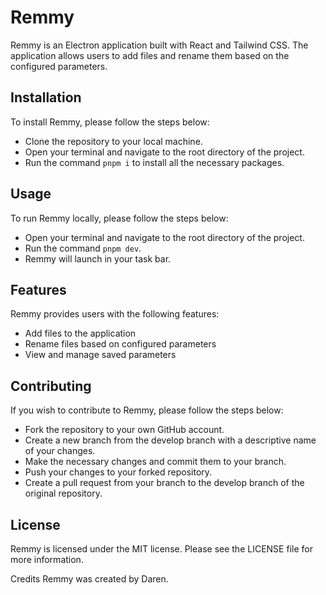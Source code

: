# Remmy
Remmy is an Electron application built with React and Tailwind CSS. The application allows users to add files and rename them based on the configured parameters.

## Installation
To install Remmy, please follow the steps below:

* Clone the repository to your local machine.
* Open your terminal and navigate to the root directory of the project.
* Run the command `pnpm i` to install all the necessary packages.

## Usage
To run Remmy locally, please follow the steps below:

* Open your terminal and navigate to the root directory of the project.
* Run the command `pnpm dev`.
* Remmy will launch in your task bar.

## Features
Remmy provides users with the following features:

* Add files to the application
* Rename files based on configured parameters
* View and manage saved parameters


## Contributing
If you wish to contribute to Remmy, please follow the steps below:

* Fork the repository to your own GitHub account.
* Create a new branch from the develop branch with a descriptive name of your changes.
* Make the necessary changes and commit them to your branch.
* Push your changes to your forked repository.
* Create a pull request from your branch to the develop branch of the original repository.


## License
Remmy is licensed under the MIT license. Please see the LICENSE file for more information.

Credits
Remmy was created by Daren.
